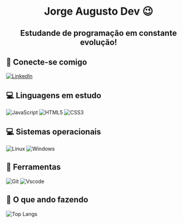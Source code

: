 <h1 align="center">Jorge Augusto Dev 😉</h1>
<h2 align="center">Estudande de programação em constante evolução!</h2>

## 📲 Conecte-se comigo

[![LinkedIn](https://img.shields.io/badge/LinkedIn-0077B5?style=for-the-badge&logo=linkedin&logoColor=white)](https://www.linkedin.com/in/jorge-augusto-neves-oliveira-368543116/)

## 💻 Linguagens em estudo

![JavaScript](https://img.shields.io/badge/JavaScript-F7DF1E?style=for-the-badge&logo=javascript&logoColor=black)
![HTML5](https://img.shields.io/badge/HTML5-E34F26?style=for-the-badge&logo=html5&logoColor=white)
![CSS3](https://img.shields.io/badge/CSS3-1572B6?style=for-the-badge&logo=css3&logoColor=white)

## 💻 Sistemas operacionais

![Linux](https://img.shields.io/badge/Linux-000?style=for-the-badge&logo=linux&logoColor=FCC624)
![Windows](https://img.shields.io/badge/Windows-000?style=for-the-badge&logo=windows&logoColor=2CA5E0)

## 🔨 Ferramentas

![Git](https://img.shields.io/badge/GIT-E44C30?style=for-the-badge&logo=git&logoColor=white)
![Vscode](https://img.shields.io/badge/Vscode-007ACC?style=for-the-badge&logo=visual-studio-code&logoColor=white)

## 🧐 O que ando fazendo

![Top Langs](https://github-readme-stats-git-masterrstaa-rickstaa.vercel.app/api/top-langs/?username=jorgeguto87&layout=compact&bg_color=000&border_color=30A3DC&title_color=E94D5F&text_color=FFF)




